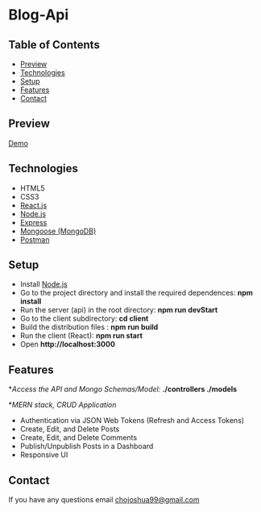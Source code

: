 # Blog-Api

## Table of Contents 

- [Preview](##preview)
- [Technologies](##technologies)
- [Setup](##setup)
- [Features](##features)
- [Contact](##contact)

## Preview

[Demo](https://polar-hamlet-58263.herokuapp.com/)

## Technologies

- HTML5
- CSS3
- [React.js](https://github.com/facebook/react)
- [Node.js](https://github.com/nodejs/node)
- [Express](https://expressjs.com/en/starter/installing.html)
- [Mongoose (MongoDB)](https://github.com/Automattic/mongoose)
- [Postman](https://learning.postman.com/docs/getting-started/introduction/)

## Setup

- Install [Node.js](https://github.com/nodejs/node)
- Go to the project directory and install the required dependences: **npm install**
- Run the server (api) in the root directory: **npm run devStart**
- Go to the client subdirectory: **cd client**
- Build the distribution files : **npm run build**
- Run the client (React): **npm run start**
- Open **http://localhost:3000** 

## Features

**Access the API and Mongo Schemas/Model:* **./controllers ./models**

**MERN stack, CRUD Application*

- Authentication via JSON Web Tokens (Refresh and Access Tokens)
- Create, Edit, and Delete Posts
- Create, Edit, and Delete Comments
- Publish/Unpublish Posts in a Dashboard
- Responsive UI

## Contact

If you have any questions email <chojoshua99@gmail.com>
